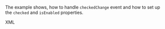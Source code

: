 The example shows, how to handle `checkedChange` event and how to set up the `checked` and `isEnabled` properties. 

XML
<snippet id='switch-basics-xml'/>


<snippet id='switch-checked-change-event'/>